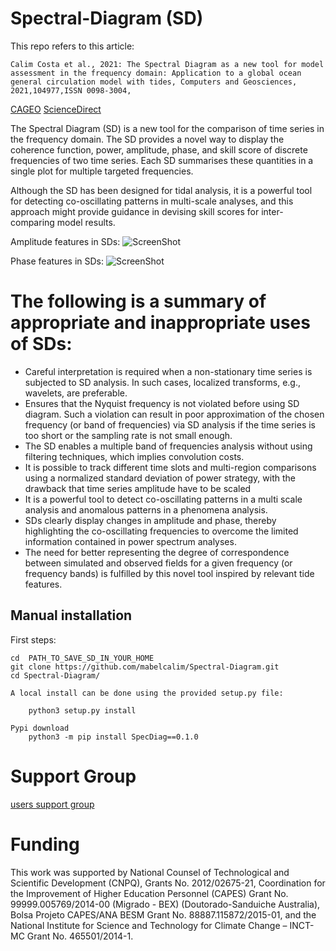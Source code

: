 # Spectral-Diagram (SD)

This repo refers to this article:

    Calim Costa et al., 2021: The Spectral Diagram as a new tool for model assessment in the frequency domain: Application to a global ocean general circulation model with tides, Computers and Geosciences, 2021,104977,ISSN 0098-3004,

  [CAGEO](https://doi.org/10.1016/j.cageo.2021.104977)
  [ScienceDirect](https://www.sciencedirect.com/science/article/pii/S0098300421002612)

 The Spectral Diagram (SD) is a new tool for the comparison of time series in the frequency domain. The SD provides a novel way to display the coherence function, power, amplitude, phase, and skill score of discrete frequencies of two time series. Each SD summarises these quantities in a single plot for multiple targeted frequencies.

Although the SD has been designed for tidal analysis, it is a powerful tool for detecting co-oscillating patterns in multi-scale analyses, and this approach might provide guidance in devising skill scores for inter-comparing model results.

Amplitude features in SDs:
    ![ScreenShot](https://github.com/mabelcalim/Spectral-Diagram/blob/main/figs/amp_explain.png)

Phase features in SDs:
    ![ScreenShot](https://github.com/mabelcalim/Spectral-Diagram/blob/main/figs/phase_explain.png)

# The following is a summary of appropriate and inappropriate uses of SDs:
  * Careful interpretation is required when a non-stationary time series is subjected to SD analysis. In such cases, localized transforms, e.g., wavelets, are preferable.
  * Ensures that the Nyquist frequency is not violated before using SD diagram. Such a violation can result in poor approximation of the chosen frequency (or band of frequencies) via SD analysis if the time series is too short or the sampling rate is not small enough.
  * The SD enables a multiple band of frequencies analysis without using filtering techniques, which implies convolution costs.
  * It is possible to track different time slots and multi-region comparisons using a normalized standard deviation of power strategy, with the drawback that  time series amplitude have to be scaled
  * It is a powerful tool to detect co-oscillating patterns in a multi scale analysis and anomalous patterns in a phenomena analysis.
  * SDs clearly display changes in amplitude and phase, thereby highlighting the co-oscillating frequencies to overcome the limited information contained in power spectrum analyses.
  * The need for better representing the degree of correspondence between simulated and observed fields for a given frequency (or frequency bands) is fulfilled by this novel tool inspired by relevant tide features.

Manual installation
-------------------
First steps:

    cd  PATH_TO_SAVE_SD_IN_YOUR_HOME
    git clone https://github.com/mabelcalim/Spectral-Diagram.git
    cd Spectral-Diagram/

    A local install can be done using the provided setup.py file:

        python3 setup.py install

    Pypi download
        python3 -m pip install SpecDiag==0.1.0

Support Group
==============

[users support group](https://groups.google.com/g/spectral-diagram)


Funding
==============
 This work was supported by National Counsel of Technological and Scientific Development (CNPQ), Grants No. 2012/02675-21, Coordination for the Improvement of Higher Education Personnel (CAPES) Grant No. 99999.005769/2014-00 (Migrado - BEX) (Doutorado-Sanduiche Australia), Bolsa Projeto CAPES/ANA BESM Grant No. 88887.115872/2015-01, and the National Institute for Science and Technology for Climate Change – INCT-MC Grant No. 465501/2014-1.
